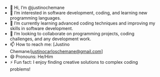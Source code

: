 - 👋 Hi, I’m @justinochemane
- 👀 I’m interested in software development, coding, and learning new programming languages.
- 🌱 I’m currently learning advanced coding techniques and improving my skills in software development.
- 💞️ I’m looking to collaborate on programming projects, coding challenges, and any development work.
- 📫 How to reach me: [Justino Chemane/justinocarloschemane@gmail.com]
- 😄 Pronouns: He/Him
- ⚡ Fun fact: I enjoy finding creative solutions to complex coding problems!
<!---
justinochemane/justinochemane is a ✨ special ✨ repository because its `README.md` (this file) appears on your GitHub profile.
You can click the Preview link to take a look at your changes.
--->
